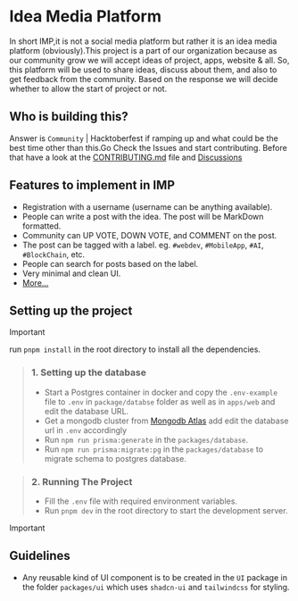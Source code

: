 # Idea Media Platform

In short IMP,it is not a social media platform but rather it is an idea media platform (obviously).This project is a part of our organization because as our community grow we will accept ideas of project, apps, website & all. So, this platform will be used to share ideas, discuss about them, and also to get feedback from the community. Based on the response we will decide whether to allow the start of project or not.

## Who is building this?

Answer is `Community` | Hacktoberfest if ramping up and what could be the best time other than this.Go Check the Issues and start contributing. Before that have a look at the [CONTRIBUTING.md](CONTRIBUTING.md) file and [Discussions](https://github.com/blockx3/imp/discussions)

## Features to implement in IMP

- Registration with a username (username can be anything available).
- People can write a post with the idea. The post will be MarkDown formatted.
- Community can UP VOTE, DOWN VOTE, and COMMENT on the post.
- The post can be tagged with a label. eg. `#webdev`, `#MobileApp`, `#AI`, `#BlockChain`, etc.
- People can search for posts based on the label.
- Very minimal and clean UI.
- [More...](https://github.com/blockx3/imp/discussions/3)

## Setting up the project

> [!IMPORTANT]
> run `pnpm install` in the root directory to install all the dependencies.

> ### 1. Setting up the database
>
> - Start a Postgres container in docker and copy the `.env-example` file to `.env` in `package/databse` folder as well as in `apps/web` and edit the database URL.
> - Get a mongodb cluster from [Mongodb Atlas](https://www.mongodb.com/products/platform/atlas-product-tour) add edit the database url in `.env` accordingly
> - Run `npm run prisma:generate` in the `packages/database`.
> - Run `npm run prisma:migrate:pg` in the `packages/database` to migrate schema to postgres database.

> ### 2. Running The Project
>
> - Fill the `.env` file with required environment variables.
> - Run `pnpm dev` in the root directory to start the development server.

> [!IMPORTANT]
> ## Guidelines
> - Any reusable kind of UI component is to be created in the `UI` package in the folder `packages/ui` which uses `shadcn-ui` and `tailwindcss` for styling.


